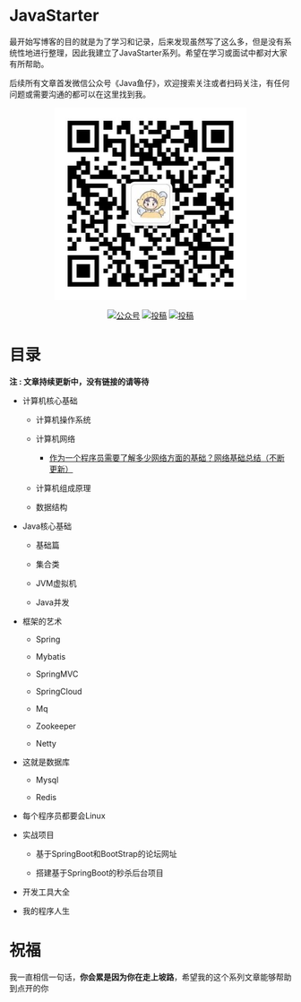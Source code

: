 # JavaStarter
最开始写博客的目的就是为了学习和记录，后来发现虽然写了这么多，但是没有系统性地进行整理，因此我建立了JavaStarter系列。希望在学习或面试中都对大家有所帮助。

后续所有文章首发微信公众号《Java鱼仔》，欢迎搜索关注或者扫码关注，有任何问题或需要沟通的都可以在这里找到我。

<p align="center">
     <img src="https://github.com/OliverLiy/JavaStarter/blob/main/images/qrcode_for_gh_544708444941_344.jpg" width=""/>
</p>

<p align="center">
  <a href="https://juejin.cn/user/3122268755736119"><img src="https://img.shields.io/badge/juejin-掘金-blue.svg" alt="公众号"></a>
  <a href="https://blog.csdn.net/qq_41973594"><img src="https://img.shields.io/badge/csdn-CSDN-red.svg" alt="投稿"></a>
  <a href="https://my.oschina.net/u/4873431"><img src="https://img.shields.io/badge/oschina-开源中国-green" alt="投稿"></a>
</p>

# 目录

**注 : 文章持续更新中，没有链接的请等待**

- 计算机核心基础

  - 计算机操作系统
     
  - 计算机网络
     - [作为一个程序员需要了解多少网络方面的基础？网络基础总结（不断更新）](https://blog.csdn.net/qq_41973594/article/details/106533946)
  
  - 计算机组成原理
     
  - 数据结构
     
- Java核心基础
     
  - 基础篇
     
  - 集合类
  
  - JVM虚拟机
  
  - Java并发
  

- 框架的艺术

  - Spring
  
  - Mybatis
  
  - SpringMVC
  
  - SpringCloud
  
  - Mq
  
  - Zookeeper
  
  - Netty
  
  
- 这就是数据库

  - Mysql
  
  - Redis
  

- 每个程序员都要会Linux


- 实战项目

  - 基于SpringBoot和BootStrap的论坛网址
  
  - 搭建基于SpringBoot的秒杀后台项目
 
   
- 开发工具大全

- 我的程序人生

# 祝福

我一直相信一句话，**你会累是因为你在走上坡路**，希望我的这个系列文章能够帮助到点开的你
